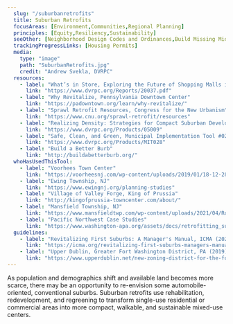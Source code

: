 ```yaml
---
  slug: "/suburbanretrofits"
  title: Suburban Retrofits 
  focusAreas: [Environment,Communities,Regional Planning]
  principles: [Equity,Resiliency,Sustainability]
  seeOther: [Neighborhood Design Codes and Ordinances,Build Missing Middle Housing,Downtown Management]
  trackingProgressLinks: [Housing Permits]
  media: 
    type: "image"
    path: "SuburbanRetrofits.jpg"
    credit: "Andrew Svekla, DVRPC"
  resources: 
    - label: "What’s in Store, Exploring the Future of Shopping Malls in Greater Philadelphia, DVRPC"
      link: "https://www.dvrpc.org/Reports/20037.pdf"
    - label: "Why Revitalize, Pennsylvania Downtown Center"
      link: "https://padowntown.org/learn/why-revitalize/"
    - label: "Sprawl Retrofit Resources, Congress for the New Urbanism"
      link: "https://www.cnu.org/sprawl-retrofit/resources"
    - label: "Realizing Density: Strategies for Compact Suburban Development, DVRPC"
      link: "https://www.dvrpc.org/Products/05009"
    - label: "Safe, Clean, and Green, Municipal Implementation Tool #028, DVRPC"
      link: "https://www.dvrpc.org/Products/MIT028"
    - label: "Build a Better Burb"
      link: "http://buildabetterburb.org/"    
  whoHasUsedThisTool: 
    - label: "Voorhees Town Center"
      link: "https://voorheesnj.com/wp-content/uploads/2019/01/18-12-28-VTC-Redevelopment-Plan-Phase-II-Final.pdf"
    - label: "Ewing Township, NJ"
      link: "https://www.ewingnj.org/planning-studies"
    - label: "Village of Valley Forge, King of Prussia"
      link: "http://kingofprussia-towncenter.com/about/"
    - label: "Mansfield Township, NJ"
      link: "https://www.mansfieldtwp.com/wp-content/uploads/2021/04/Route-206-Kainer-2-2017.pdf"
    - label: "Pacific Northwest Case Studies"
      link: "https://www.washington-apa.org/assets/docs/retrofitting_suburbia.pdf"
  guidelines: 
    - label: "Revitalizing First Suburbs: A Manager's Manual, ICMA (2021)"
      link: "https://icma.org/revitalizing-first-suburbs-managers-manual"
    - label: "Upper Dublin, Greater Fort Washington District, PA (2019)"
      link: "https://www.upperdublin.net/new-zoning-district-for-the-fort-washington-office-park/"
---
```


As population and demographics shift and available land becomes more scarce, there may be an opportunity to re-envision some automobile-oriented, conventional suburbs. Suburban retrofits use rehabilitation, redevelopment, and regreening to transform single-use residential or commercial areas into more compact, walkable, and sustainable mixed-use centers.
